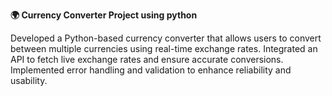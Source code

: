 **🌍 Currency Converter Project using python**

Developed a Python-based currency converter that allows users to convert between multiple currencies using real-time exchange rates.
Integrated an API to fetch live exchange rates and ensure accurate conversions.
Implemented error handling and validation to enhance reliability and usability.


